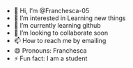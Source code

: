 - 👋 Hi, I’m @Franchesca-05
- 👀 I’m interested in Learning new things
- 🌱 I’m currently learning github
- 💞️ I’m looking to collaborate soon
- 📫 How to reach me by emailing
- 😄 Pronouns: Franchesca 
- ⚡ Fun fact: I am a student

<!---
Franchesca-05/Franchesca-05 is a ✨ special ✨ repository because its `README.md` (this file) appears on your GitHub profile.
You can click the Preview link to take a look at your changes.
--->
